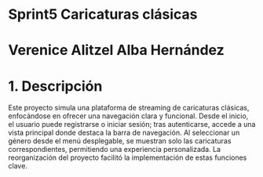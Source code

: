# Sprint5 Caricaturas clásicas
# Verenice Alitzel Alba Hernández
# 1. Descripción
Este proyecto simula una plataforma de streaming de caricaturas clásicas, enfocándose en ofrecer una navegación clara y funcional. Desde el inicio, el usuario puede registrarse o iniciar sesión; tras autenticarse, accede a una vista principal donde destaca la barra de navegación. Al seleccionar un género desde el menú desplegable, se muestran solo las caricaturas correspondientes, permitiendo una experiencia personalizada. La reorganización del proyecto facilitó la implementación de estas funciones clave.

